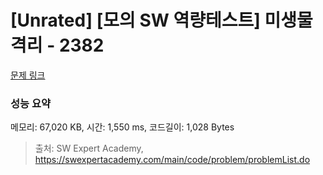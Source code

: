 # [Unrated] [모의 SW 역량테스트] 미생물 격리 - 2382 

[문제 링크](https://swexpertacademy.com/main/code/problem/problemDetail.do?contestProbId=AV597vbqAH0DFAVl) 

### 성능 요약

메모리: 67,020 KB, 시간: 1,550 ms, 코드길이: 1,028 Bytes



> 출처: SW Expert Academy, https://swexpertacademy.com/main/code/problem/problemList.do